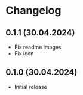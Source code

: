 # Changelog

## 0.1.1 (30.04.2024)

- Fix readme images
- Fix icon

## 0.1.0 (30.04.2024)

- Initial release
